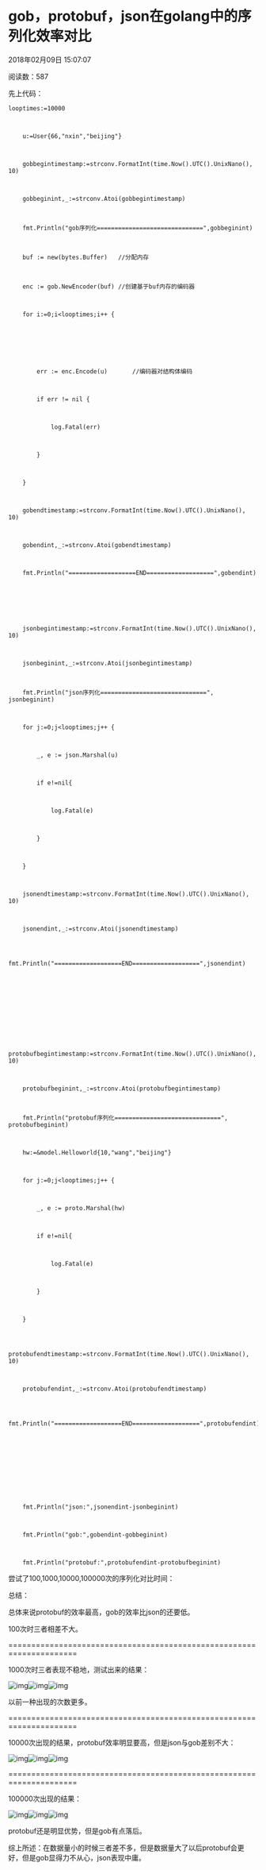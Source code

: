 # gob，protobuf，json在golang中的序列化效率对比

2018年02月09日 15:07:07

阅读数：587

先上代码：

```
looptimes:=10000



	u:=User{66,"nxin","beijing"}



	gobbegintimestamp:=strconv.FormatInt(time.Now().UTC().UnixNano(), 10)



	gobbeginint,_:=strconv.Atoi(gobbegintimestamp)



	fmt.Println("gob序列化==============================",gobbeginint)



	buf := new(bytes.Buffer)   //分配内存



	enc := gob.NewEncoder(buf) //创建基于buf内存的编码器



	for i:=0;i<looptimes;i++ {



 



		err := enc.Encode(u)       //编码器对结构体编码



		if err != nil {



			log.Fatal(err)



		}



	}



	gobendtimestamp:=strconv.FormatInt(time.Now().UTC().UnixNano(), 10)



	gobendint,_:=strconv.Atoi(gobendtimestamp)



	fmt.Println("===================END===================",gobendint)



 



	jsonbegintimestamp:=strconv.FormatInt(time.Now().UTC().UnixNano(), 10)



	jsonbeginint,_:=strconv.Atoi(jsonbegintimestamp)



	fmt.Println("json序列化==============================", jsonbeginint)



	for j:=0;j<looptimes;j++ {



		_, e := json.Marshal(u)



		if e!=nil{



			log.Fatal(e)



		}



	}



	jsonendtimestamp:=strconv.FormatInt(time.Now().UTC().UnixNano(), 10)



	jsonendint,_:=strconv.Atoi(jsonendtimestamp)



	fmt.Println("===================END===================",jsonendint)



 



 



	protobufbegintimestamp:=strconv.FormatInt(time.Now().UTC().UnixNano(), 10)



	protobufbeginint,_:=strconv.Atoi(protobufbegintimestamp)



	fmt.Println("protobuf序列化==============================", protobufbeginint)



	hw:=&model.Helloworld{10,"wang","beijing"}



	for j:=0;j<looptimes;j++ {



		_, e := proto.Marshal(hw)



		if e!=nil{



			log.Fatal(e)



		}



	}



	protobufendtimestamp:=strconv.FormatInt(time.Now().UTC().UnixNano(), 10)



	protobufendint,_:=strconv.Atoi(protobufendtimestamp)



	fmt.Println("===================END===================",protobufendint)



 



 



	fmt.Println("json:",jsonendint-jsonbeginint)



	fmt.Println("gob:",gobendint-gobbeginint)



	fmt.Println("protobuf:",protobufendint-protobufbeginint)
```

尝试了100,1000,10000,100000次的序列化对比时间：

总结：

总体来说protobuf的效率最高，gob的效率比json的还要低。

100次时三者相差不大。

=====================================================================

1000次时三者表现不稳地，测试出来的结果：

![img](https://img-blog.csdn.net/20180209145849792?watermark/2/text/aHR0cDovL2Jsb2cuY3Nkbi5uZXQvd29uZ2Nvbnk=/font/5a6L5L2T/fontsize/400/fill/I0JBQkFCMA==/dissolve/70)![img](https://img-blog.csdn.net/20180209145927154?watermark/2/text/aHR0cDovL2Jsb2cuY3Nkbi5uZXQvd29uZ2Nvbnk=/font/5a6L5L2T/fontsize/400/fill/I0JBQkFCMA==/dissolve/70)![img](https://img-blog.csdn.net/2018020915000353?watermark/2/text/aHR0cDovL2Jsb2cuY3Nkbi5uZXQvd29uZ2Nvbnk=/font/5a6L5L2T/fontsize/400/fill/I0JBQkFCMA==/dissolve/70)

以前一种出现的次数更多。

=====================================================================

10000次出现的结果，protobuf效率明显要高，但是json与gob差别不大：

![img](https://img-blog.csdn.net/2018020915011149?watermark/2/text/aHR0cDovL2Jsb2cuY3Nkbi5uZXQvd29uZ2Nvbnk=/font/5a6L5L2T/fontsize/400/fill/I0JBQkFCMA==/dissolve/70)![img](https://img-blog.csdn.net/2018020915012565?watermark/2/text/aHR0cDovL2Jsb2cuY3Nkbi5uZXQvd29uZ2Nvbnk=/font/5a6L5L2T/fontsize/400/fill/I0JBQkFCMA==/dissolve/70)![img](https://img-blog.csdn.net/20180209150138179?watermark/2/text/aHR0cDovL2Jsb2cuY3Nkbi5uZXQvd29uZ2Nvbnk=/font/5a6L5L2T/fontsize/400/fill/I0JBQkFCMA==/dissolve/70)

=====================================================================

100000次出现的结果：

![img](https://img-blog.csdn.net/20180209150300307?watermark/2/text/aHR0cDovL2Jsb2cuY3Nkbi5uZXQvd29uZ2Nvbnk=/font/5a6L5L2T/fontsize/400/fill/I0JBQkFCMA==/dissolve/70)![img](https://img-blog.csdn.net/20180209150312641?watermark/2/text/aHR0cDovL2Jsb2cuY3Nkbi5uZXQvd29uZ2Nvbnk=/font/5a6L5L2T/fontsize/400/fill/I0JBQkFCMA==/dissolve/70)![img](https://img-blog.csdn.net/20180209150324297?watermark/2/text/aHR0cDovL2Jsb2cuY3Nkbi5uZXQvd29uZ2Nvbnk=/font/5a6L5L2T/fontsize/400/fill/I0JBQkFCMA==/dissolve/70)

protobuf还是明显优势，但是gob有点落后。

综上所述：在数据量小的时候三者差不多，但是数据量大了以后protobuf会更好，但是gob显得力不从心，json表现中庸。